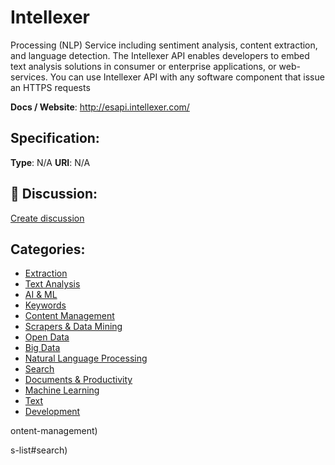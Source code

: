 # Intellexer


Processing (NLP) Service including sentiment analysis, content extraction, and language detection.  The Intellexer API enables developers to embed text analysis solutions in consumer or enterprise applications, or web-services.  You can use Intellexer API with any software component that issue an HTTPS requests

**Docs / Website**: http://esapi.intellexer.com/

## Specification:
**Type**:  N/A 
**URI**:  N/A 

## 💬 Discussion:
[Create discussion](https://github.com/apis-list/apis-list/discussions/new)

## Categories:
- [Extraction](https://github.com/apis-list/apis-list#extraction)
- [Text Analysis](https://github.com/apis-list/apis-list#text-analysis)
- [AI & ML](https://github.com/apis-list/apis-list#ai-and-ml)
- [Keywords](https://github.com/apis-list/apis-list#keywords)
- [Content Management](https://github.com/apis-list/apis-list#content-management)
- [Scrapers & Data Mining](https://github.com/apis-list/apis-list#scrapers-and-data-mining)
- [Open Data](https://github.com/apis-list/apis-list#open-data)
- [Big Data](https://github.com/apis-list/apis-list#big-data)
- [Natural Language Processing](https://github.com/apis-list/apis-list#natural-language-processing)
- [Search](https://github.com/apis-list/apis-list#search)
- [Documents & Productivity](https://github.com/apis-list/apis-list#documents-and-productivity)
- [Machine Learning](https://github.com/apis-list/apis-list#machine-learning)
- [Text](https://github.com/apis-list/apis-list#text)
- [Development](https://github.com/apis-list/apis-list#development)



ontent-management)



s-list#search)



